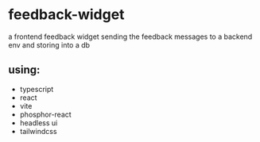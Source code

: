 # feedback-widget

a frontend feedback widget sending the feedback messages to a backend env and storing into a db

## using:

- typescript
- react
- vite
- phosphor-react
- headless ui
- tailwindcss
